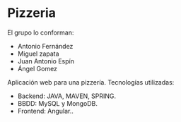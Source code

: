 # Pizzeria

El grupo lo conforman:
- Antonio Fernández
- Miguel zapata
- Juan Antonio Espín
- Ángel Gomez

Aplicación web para una pizzería. 
Tecnologías utilizadas:
- Backend: JAVA, MAVEN, SPRING.
- BBDD: MySQL y MongoDB.
- Frontend: Angular..


